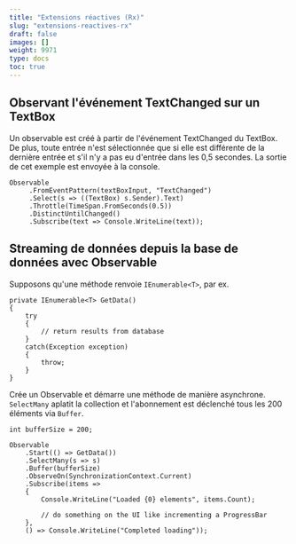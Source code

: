 ```yaml
---
title: "Extensions réactives (Rx)"
slug: "extensions-reactives-rx"
draft: false
images: []
weight: 9971
type: docs
toc: true
---
```


## Observant l'événement TextChanged sur un TextBox
Un observable est créé à partir de l'événement TextChanged du TextBox. De plus, toute entrée n'est sélectionnée que si elle est différente de la dernière entrée et s'il n'y a pas eu d'entrée dans les 0,5 secondes.
La sortie de cet exemple est envoyée à la console.

    Observable
         .FromEventPattern(textBoxInput, "TextChanged")
         .Select(s => ((TextBox) s.Sender).Text)
         .Throttle(TimeSpan.FromSeconds(0.5))
         .DistinctUntilChanged()
         .Subscribe(text => Console.WriteLine(text));

## Streaming de données depuis la base de données avec Observable
Supposons qu'une méthode renvoie `IEnumerable<T>`, par ex.

    private IEnumerable<T> GetData()
    {
        try 
        {
            // return results from database 
        }
        catch(Exception exception)
        {
            throw;
        }
    }  

Crée un Observable et démarre une méthode de manière asynchrone. `SelectMany` aplatit la collection et l'abonnement est déclenché tous les 200 éléments via `Buffer`.

    int bufferSize = 200;

    Observable
        .Start(() => GetData())
        .SelectMany(s => s)
        .Buffer(bufferSize)
        .ObserveOn(SynchronizationContext.Current)
        .Subscribe(items => 
        {
            Console.WriteLine("Loaded {0} elements", items.Count);
            
            // do something on the UI like incrementing a ProgressBar
        },
        () => Console.WriteLine("Completed loading"));


